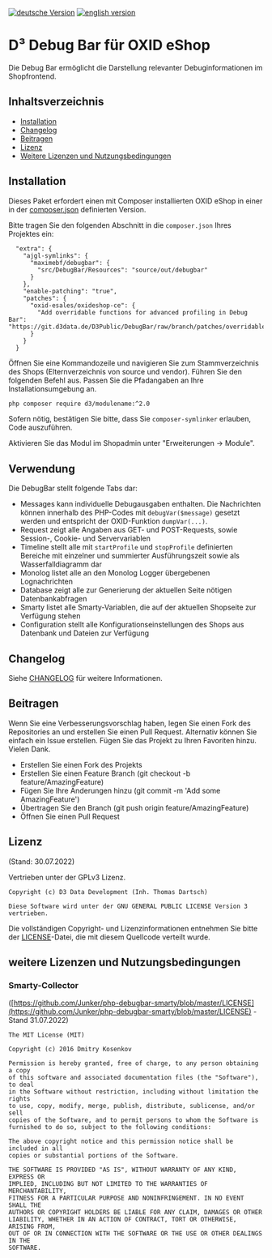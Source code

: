 [![deutsche Version](https://logos.oxidmodule.com/de2_xs.svg)](README.md)
[![english version](https://logos.oxidmodule.com/en2_xs.svg)](README.en.md)

# D³ Debug Bar für OXID eShop

Die Debug Bar ermöglicht die Darstellung relevanter Debuginformationen im Shopfrontend.

## Inhaltsverzeichnis

- [Installation](#installation)
- [Changelog](#changelog)
- [Beitragen](#beitragen)
- [Lizenz](#lizenz)
- [Weitere Lizenzen und Nutzungsbedingungen](#weitere-lizenzen-und-nutzungsbedingungen)

## Installation

Dieses Paket erfordert einen mit Composer installierten OXID eShop in einer in der [composer.json](composer.json) definierten Version.

Bitte tragen Sie den folgenden Abschnitt in die `composer.json` Ihres Projektes ein:

```
  "extra": {
    "ajgl-symlinks": {
      "maximebf/debugbar": {
        "src/DebugBar/Resources": "source/out/debugbar"
      }
    },
    "enable-patching": "true",
    "patches": {
      "oxid-esales/oxideshop-ce": {
        "Add overridable functions for advanced profiling in Debug Bar": "https://git.d3data.de/D3Public/DebugBar/raw/branch/patches/overridablefunctions.patch"
      }
    }
  }
```

Öffnen Sie eine Kommandozeile und navigieren Sie zum Stammverzeichnis des Shops (Elternverzeichnis von source und vendor). Führen Sie den folgenden Befehl aus. Passen Sie die Pfadangaben an Ihre Installationsumgebung an.


```bash
php composer require d3/modulename:^2.0
``` 

Sofern nötig, bestätigen Sie bitte, dass Sie `composer-symlinker` erlauben, Code auszuführen.

Aktivieren Sie das Modul im Shopadmin unter "Erweiterungen -> Module".

## Verwendung

Die DebugBar stellt folgende Tabs dar:
- Messages
  kann individuelle Debugausgaben enthalten. Die Nachrichten können innerhalb des PHP-Codes mit `debugVar($message)` gesetzt werden und entspricht der OXID-Funktion `dumpVar(...)`.
- Request
  zeigt alle Angaben aus GET- und POST-Requests, sowie Session-, Cookie- und Servervariablen
- Timeline
  stellt alle mit `startProfile` und `stopProfile` definierten Bereiche mit einzelner und summierter Ausführungszeit sowie als Wasserfalldiagramm dar
- Monolog
  listet alle an den Monolog Logger übergebenen Lognachrichten
- Database
  zeigt alle zur Generierung der aktuellen Seite nötigen Datenbankabfragen
- Smarty
  listet alle Smarty-Variablen, die auf der aktuellen Shopseite zur Verfügung stehen
- Configuration
  stellt alle Konfigurationseinstellungen des Shops aus Datenbank und Dateien zur Verfügung

## Changelog

Siehe [CHANGELOG](CHANGELOG.md) für weitere Informationen.

## Beitragen

Wenn Sie eine Verbesserungsvorschlag haben, legen Sie einen Fork des Repositories an und erstellen Sie einen Pull Request. Alternativ können Sie einfach ein Issue erstellen. Fügen Sie das Projekt zu Ihren Favoriten hinzu. Vielen Dank.

- Erstellen Sie einen Fork des Projekts
- Erstellen Sie einen Feature Branch (git checkout -b feature/AmazingFeature)
- Fügen Sie Ihre Änderungen hinzu (git commit -m 'Add some AmazingFeature')
- Übertragen Sie den Branch (git push origin feature/AmazingFeature)
- Öffnen Sie einen Pull Request

## Lizenz
(Stand: 30.07.2022)

Vertrieben unter der GPLv3 Lizenz.

```
Copyright (c) D3 Data Development (Inh. Thomas Dartsch)

Diese Software wird unter der GNU GENERAL PUBLIC LICENSE Version 3 vertrieben.
```

Die vollständigen Copyright- und Lizenzinformationen entnehmen Sie bitte der [LICENSE](LICENSE.md)-Datei, die mit diesem Quellcode verteilt wurde.

## weitere Lizenzen und Nutzungsbedingungen

### Smarty-Collector
([https://github.com/Junker/php-debugbar-smarty/blob/master/LICENSE](https://github.com/Junker/php-debugbar-smarty/blob/master/LICENSE) - Stand 31.07.2022)

```
The MIT License (MIT)

Copyright (c) 2016 Dmitry Kosenkov

Permission is hereby granted, free of charge, to any person obtaining a copy
of this software and associated documentation files (the "Software"), to deal
in the Software without restriction, including without limitation the rights
to use, copy, modify, merge, publish, distribute, sublicense, and/or sell
copies of the Software, and to permit persons to whom the Software is
furnished to do so, subject to the following conditions:

The above copyright notice and this permission notice shall be included in all
copies or substantial portions of the Software.

THE SOFTWARE IS PROVIDED "AS IS", WITHOUT WARRANTY OF ANY KIND, EXPRESS OR
IMPLIED, INCLUDING BUT NOT LIMITED TO THE WARRANTIES OF MERCHANTABILITY,
FITNESS FOR A PARTICULAR PURPOSE AND NONINFRINGEMENT. IN NO EVENT SHALL THE
AUTHORS OR COPYRIGHT HOLDERS BE LIABLE FOR ANY CLAIM, DAMAGES OR OTHER
LIABILITY, WHETHER IN AN ACTION OF CONTRACT, TORT OR OTHERWISE, ARISING FROM,
OUT OF OR IN CONNECTION WITH THE SOFTWARE OR THE USE OR OTHER DEALINGS IN THE
SOFTWARE.
```